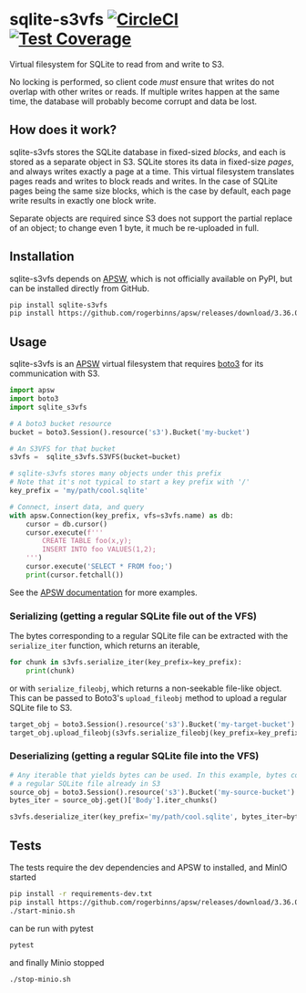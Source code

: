 # sqlite-s3vfs [![CircleCI](https://circleci.com/gh/uktrade/sqlite-s3vfs.svg?style=shield)](https://circleci.com/gh/uktrade/sqlite-s3vfs) [![Test Coverage](https://api.codeclimate.com/v1/badges/6df8a84b0ff21d7ecf22/test_coverage)](https://codeclimate.com/github/uktrade/sqlite-s3vfs/test_coverage)

Virtual filesystem for SQLite to read from and write to S3.

No locking is performed, so client code _must_ ensure that writes do not overlap with other writes or reads. If multiple writes happen at the same time, the database will probably become corrupt and data be lost.


## How does it work?

sqlite-s3vfs stores the SQLite database in fixed-sized _blocks_, and each is stored as a separate object in S3. SQLite stores its data in fixed-size _pages_, and always writes exactly a page at a time. This virtual filesystem translates  pages reads and writes to block reads and writes. In the case of SQLite pages being the same size blocks, which is the case by default, each page write results in exactly one block write.

Separate objects are required since S3 does not support the partial replace of an object; to change even 1 byte, it much be re-uploaded in full.


## Installation

sqlite-s3vfs depends on [APSW](https://github.com/rogerbinns/apsw), which is not officially available on PyPI, but can be installed directly from GitHub.

```bash
pip install sqlite-s3vfs
pip install https://github.com/rogerbinns/apsw/releases/download/3.36.0-r1/apsw-3.36.0-r1.zip --global-option=fetch --global-option=--version --global-option=3.36.0 --global-option=--all --global-option=build --global-option=--enable-all-extensions
```


## Usage

sqlite-s3vfs is an [APSW](https://rogerbinns.github.io/apsw/) virtual filesystem that requires [boto3](https://boto3.amazonaws.com/v1/documentation/api/latest/index.html) for its communication with S3.

```python
import apsw
import boto3
import sqlite_s3vfs

# A boto3 bucket resource
bucket = boto3.Session().resource('s3').Bucket('my-bucket')

# An S3VFS for that bucket
s3vfs =  sqlite_s3vfs.S3VFS(bucket=bucket)

# sqlite-s3vfs stores many objects under this prefix
# Note that it's not typical to start a key prefix with '/'
key_prefix = 'my/path/cool.sqlite'

# Connect, insert data, and query
with apsw.Connection(key_prefix, vfs=s3vfs.name) as db:
    cursor = db.cursor()
    cursor.execute(f'''
        CREATE TABLE foo(x,y);
        INSERT INTO foo VALUES(1,2);
    ''')
    cursor.execute('SELECT * FROM foo;')
    print(cursor.fetchall())
```

See the [APSW documentation](https://rogerbinns.github.io/apsw/) for more examples.


### Serializing (getting a regular SQLite file out of the VFS)

The bytes corresponding to a regular SQLite file can be extracted with the `serialize_iter` function, which returns an iterable,

```python
for chunk in s3vfs.serialize_iter(key_prefix=key_prefix):
    print(chunk)
```

or with `serialize_fileobj`, which returns a non-seekable file-like object. This can be passed to Boto3's `upload_fileobj` method to upload a regular SQLite file to S3.

```python
target_obj = boto3.Session().resource('s3').Bucket('my-target-bucket').Object('target/cool.sqlite')
target_obj.upload_fileobj(s3vfs.serialize_fileobj(key_prefix=key_prefix))
```


### Deserializing (getting a regular SQLite file into the VFS)

```python
# Any iterable that yields bytes can be used. In this example, bytes come from
# a regular SQLite file already in S3
source_obj = boto3.Session().resource('s3').Bucket('my-source-bucket').Object('source/cool.sqlite')
bytes_iter = source_obj.get()['Body'].iter_chunks()

s3vfs.deserialize_iter(key_prefix='my/path/cool.sqlite', bytes_iter=bytes_iter)
```


## Tests

The tests require the dev dependencies and APSW to installed, and MinIO started

```bash
pip install -r requirements-dev.txt
pip install https://github.com/rogerbinns/apsw/releases/download/3.36.0-r1/apsw-3.36.0-r1.zip --global-option=fetch --global-option=--version --global-option=3.36.0 --global-option=--all --global-option=build --global-option=--enable-all-extensions
./start-minio.sh
```

can be run with pytest

```bash
pytest
```

and finally Minio stopped
```
./stop-minio.sh
```
